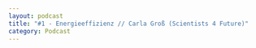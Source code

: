 ```yaml
---
layout: podcast
title: "#1 - Energieeffizienz // Carla Groß (Scientists 4 Future)"
category: Podcast
---
```


<p><script class="podigee-podcast-player" src="https://cdn.podigee.com/podcast-player/javascripts/podigee-podcast-player.js" data-configuration="https://interviews-4-future.podigee.io/1-i4f/embed?context=external"></script></p>
